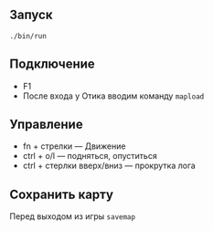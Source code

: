 ## Запуск

`./bin/run`

## Подключение

- F1
- После входа у Отика вводим команду `mapload`

## Управление

- fn + стрелки — Движение
- ctrl + o/l — подняться, опуститься
- ctrl + стерлки вверх/вниз — прокрутка лога

## Сохранить карту

Перед выходом из игры `savemap`
